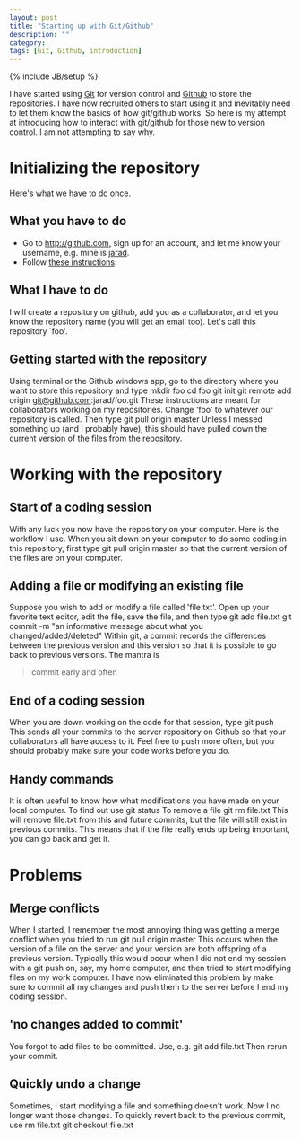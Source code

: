 ```yaml
---
layout: post
title: "Starting up with Git/Github"
description: ""
category:
tags: [Git, Github, introduction]
---
```

{% include JB/setup %}

I have started using [Git](http://git-scm.com/) for version control and [Github](http://github.com/) to store the repositories. I have now recruited others to start using it and inevitably need to let them know the basics of how git/github works. So here is my attempt at introducing how to interact with git/github for those new to version control. I am not attempting to say why.

# Initializing the repository

Here's what we have to do once.

## What you have to do

- Go to <http://github.com>, sign up for an account, and let me know your username, e.g. mine is [jarad](http://jarad.github.io).
- Follow [these instructions](https://help.github.com/articles/set-up-git).

## What I have to do

I will create a repository on github, add you as a collaborator, and let you know the repository name (you will get an email too). Let's call this repository `foo'. 

## Getting started with the repository

Using terminal or the Github windows app, go to the directory where you want to store this repository and type
    mkdir foo
    cd foo
    git init
    git remote add origin git@github.com:jarad/foo.git
These instructions are meant for collaborators working on my repositories. Change 'foo' to whatever our repository is called. Then type
    git pull origin master
Unless I messed something up (and I probably have), this should have pulled down the current version of the files from the repository. 

# Working with the repository

## Start of a coding session

With any luck you now have the repository on your computer. Here is the workflow I use. When you sit down on your computer to do some coding in this repository, first type
    git pull origin master
so that the current version of the files are on your computer. 

## Adding a file or modifying an existing file

Suppose you wish to add or modify a file called 'file.txt'. Open up your favorite text editor, edit the file, save the file, and then type
    git add file.txt
    git commit -m "an informative message about what you changed/added/deleted"
Within git, a commit records the differences between the previous version and this version so that it is possible to go back to previous versions. The mantra is 
> commit early and often

## End of a coding session

When you are down working on the code for that session, type
    git push
This sends all your commits to the server repository on Github so that your collaborators all have access to it. Feel free to push more often, but you should probably make sure your code works before you do.

## Handy commands

It is often useful to know how what modifications you have made on your local computer. To find out use 
    git status
To remove a file
    git rm file.txt
This will remove file.txt from this and future commits, but the file will still exist in previous commits. This means that if the file really ends up being important, you can go back and get it.


# Problems

## Merge conflicts

When I started, I remember the most annoying thing was getting a merge conflict when you tried to run
    git pull origin master
This occurs when the version of a file on the server and your version are both offspring of a previous version. Typically this would occur when I did not end my session with a git push on, say, my home computer, and then tried to start modifying files on my work computer. I have now eliminated this problem by make sure to commit all my changes and push them to the server before I end my coding session. 

## 'no changes added to commit'

You forgot to add files to be committed. Use, e.g.
    git add file.txt
Then rerun your commit.

## Quickly undo a change

Sometimes, I start modifying a file and something doesn't work. Now I no longer want those changes. To quickly revert back to the previous commit, use
    rm file.txt
    git checkout file.txt




